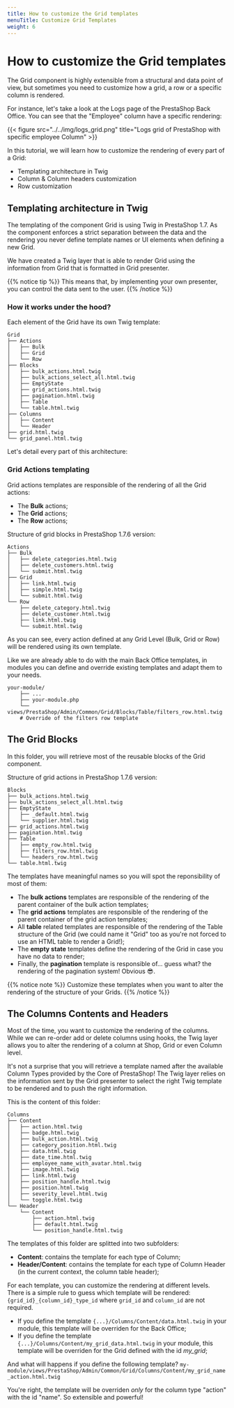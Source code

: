 ```yaml
---
title: How to customize the Grid templates
menuTitle: Customize Grid Templates
weight: 6
---
```


# How to customize the Grid templates

The Grid component is highly extensible from a structural and data point of view, but sometimes you need
to customize how a grid, a row or a specific column is rendered.

For instance, let's take a look at the Logs page of the PrestaShop Back Office. You can see that the "Employee" column have a specific rendering:

{{< figure src="../../img/logs_grid.png" title="Logs grid of PrestaShop with specific employee Column" >}}

In this tutorial, we will learn how to customize the rendering of every part of a Grid:

* Templating architecture in Twig
* Column & Column headers customization
* Row customization

## Templating architecture in Twig

The templating of the component Grid is using Twig in PrestaShop 1.7. As the component enforces a strict separation between the data and the rendering you never define template names or UI elements when defining a new Grid.

We have created a Twig layer that is able to render Grid using the information from Grid that is formatted in Grid presenter.

{{% notice tip %}}
This means that, by implementing your own presenter, you can control the data sent to the user.
{{% /notice %}}

### How it works under the hood?

Each element of the Grid have its own Twig template:

```
Grid
├── Actions
│   ├── Bulk
│   ├── Grid
│   └── Row
├── Blocks
│   ├── bulk_actions.html.twig
│   ├── bulk_actions_select_all.html.twig
│   ├── EmptyState
│   ├── grid_actions.html.twig
│   ├── pagination.html.twig
│   ├── Table
│   └── table.html.twig
├── Columns
│   ├── Content
│   └── Header
├── grid.html.twig
└── grid_panel.html.twig
```

Let's detail every part of this architecture:

### Grid Actions templating

Grid actions templates are responsible of the rendering of all the Grid actions:

* The **Bulk** actions;
* The **Grid** actions;
* The **Row** actions;

Structure of grid blocks in PrestaShop 1.7.6 version:

```
Actions
├── Bulk
│   ├── delete_categories.html.twig
│   ├── delete_customers.html.twig
│   └── submit.html.twig
├── Grid
│   ├── link.html.twig
│   ├── simple.html.twig
│   └── submit.html.twig
└── Row
    ├── delete_category.html.twig
    ├── delete_customer.html.twig
    ├── link.html.twig
    └── submit.html.twig
```

As you can see, every action defined at any Grid Level (Bulk, Grid or Row) will be rendered using its own template.

Like we are already able to do with the main Back Office templates, in modules you can define and override existing templates and adapt them to your needs.

```
your-module/
    ├── ...
    ├── your-module.php
    └── views/PrestaShop/Admin/Common/Grid/Blocks/Table/filters_row.html.twig
    # Override of the filters row template
```

## The Grid Blocks

In this folder, you will retrieve most of the reusable blocks of the Grid component.

Structure of grid actions in PrestaShop 1.7.6 version:

```
Blocks
├── bulk_actions.html.twig
├── bulk_actions_select_all.html.twig
├── EmptyState
│   ├── _default.html.twig
│   └── supplier.html.twig
├── grid_actions.html.twig
├── pagination.html.twig
├── Table
│   ├── empty_row.html.twig
│   ├── filters_row.html.twig
│   └── headers_row.html.twig
└── table.html.twig
```

The templates have meaningful names so you will spot the reponsibility
of most of them:

* The **bulk actions** templates are responsible of the rendering of the parent container of the bulk action templates;
* The **grid actions** templates are responsible of the rendering of the parent container of the grid action templates;
* All **table** related templates are responsible of the rendering of the Table structure of the Grid (we could name it "Grid" too as you're not forced to use an HTML table to render a Grid!);
* The **empty state** templates define the rendering of the Grid in case you have no data to render;
* Finally, the **pagination** template is responsible of... guess what? the rendering of the pagination system! Obvious 😎.

{{% notice note %}}
Customize these templates when you want to alter the rendering of the structure of your Grids.
{{% /notice %}}


## The Columns Contents and Headers

Most of the time, you want to customize the rendering of the columns. While we can re-order add or delete columns using hooks, the Twig layer allows you to alter the rendering of a column at Shop, Grid or even Column level.

It's not a surprise that you will retrieve a template named after the available Column Types provided by the Core of PrestaShop! The Twig layer relies on the information sent by the Grid presenter to select the right Twig template to be rendered and to push the right information.

This is the content of this folder:

```
Columns
├── Content
│   ├── action.html.twig
│   ├── badge.html.twig
│   ├── bulk_action.html.twig
│   ├── category_position.html.twig
│   ├── data.html.twig
│   ├── date_time.html.twig
│   ├── employee_name_with_avatar.html.twig
│   ├── image.html.twig
│   ├── link.html.twig
│   ├── position_handle.html.twig
│   ├── position.html.twig
│   ├── severity_level.html.twig
│   └── toggle.html.twig
└── Header
    └── Content
        ├── action.html.twig
        ├── default.html.twig
        └── position_handle.html.twig
```

The templates of this folder are splitted into two subfolders:

* **Content**: contains the template for each type of Column;
* **Header/Content**: contains the template for each type of Column Header (in the current context, the column table header);

For each template, you can customize the rendering at different levels.
There is a simple rule to guess which template will be rendered: `{grid_id}_{column_id}_type_id` where `grid_id` and `column_id` are not required.

* If you define the template `{...}/Columns/Content/data.html.twig` in your module, this template will be overriden for the Back Office;
* If you define the template `{...}/Columns/Content/my_grid_data.html.twig` in your module, this template will be overriden for the Grid defined with the id *my_grid*;

And what will happens if you define the following template? `my-module/views/PrestaShop/Admin/Common/Grid/Columns/Content/my_grid_name_action.html.twig`

You're right, the template will be overriden *only* for the column type "action" with the id "name". So extensible and powerful!
